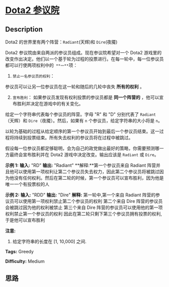 # [Dota2 参议院][title]

## Description

 Dota2 的世界里有两个阵营：`Radiant`(天辉)和 `Dire`(夜魇)

Dota2 参议院由来自两派的参议员组成。现在参议院希望对一个 Dota2
游戏里的改变作出决定。他们以一个基于轮为过程的投票进行。在每一轮中，每一位参议员都可以行使两项权利中的` **一**`项：

  1. `禁止一名参议员的权利`：

参议员可以让另一位参议员在这一轮和随后的几轮中丧失 **所有的权利** 。

  2. `宣布胜利`：
          如果参议员发现有权利投票的参议员都是 **同一个阵营的** ，他可以宣布胜利并决定在游戏中的有关变化。



给定一个字符串代表每个参议员的阵营。字母 "R" 和 "D" 分别代表了 `Radiant`（天辉）和 `Dire`（夜魇）。然后，如果有 `n`
个参议员，给定字符串的大小将是 `n`。

以轮为基础的过程从给定顺序的第一个参议员开始到最后一个参议员结束。这一过程将持续到投票结束。所有失去权利的参议员将在过程中被跳过。

假设每一位参议员都足够聪明，会为自己的政党做出最好的策略，你需要预测哪一方最终会宣布胜利并在 Dota2 游戏中决定改变。输出应该是 `Radiant` 或
`Dire`。



**示例 1:**
            **输入:** "RD"    **输出:** "Radiant"    **解释:**第一个参议员来自  Radiant 阵营并且他可以使用第一项权利让第二个参议员失去权力，因此第二个参议员将被跳过因为他没有任何权利。然后在第二轮的时候，第一个参议员可以宣布胜利，因为他是唯一一个有投票权的人    

**示例 2:**
            **输入:** "RDD"    **输出:** "Dire"    **解释:**     第一轮中,第一个来自 Radiant 阵营的参议员可以使用第一项权利禁止第二个参议员的权利    第二个来自 Dire 阵营的参议员会被跳过因为他的权利被禁止    第三个来自 Dire 阵营的参议员可以使用他的第一项权利禁止第一个参议员的权利    因此在第二轮只剩下第三个参议员拥有投票的权利,于是他可以宣布胜利    



**注意:**

  1. 给定字符串的长度在 [1, 10,000] 之间.




**Tags:** Greedy

**Difficulty:** Medium

## 思路

[title]: https://leetcode-cn.com/problems/dota2-senate
